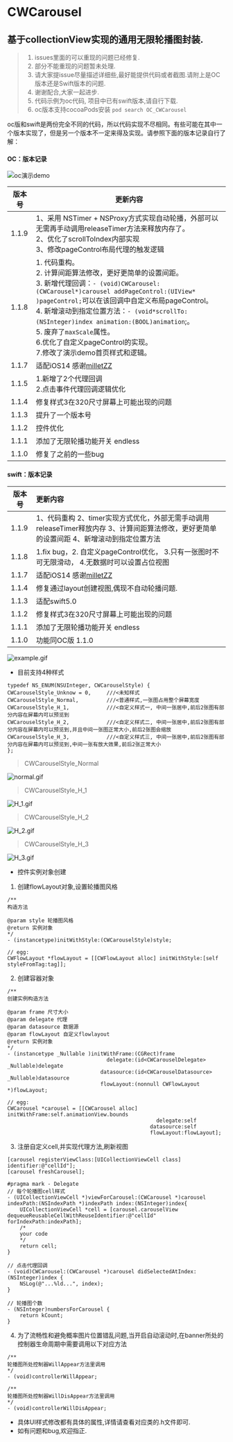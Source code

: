 # CWCarousel 

## 基于collectionView实现的通用无限轮播图封装.

> 1. issues里面的可以重现的问题已经修复.
> 2. 部分不能重现的问题暂未处理.
> 3. 请大家提issue尽量描述详细些,最好能提供代码或者截图.请附上是OC版本还是Swift版本的问题.
> 4. 谢谢配合,大家一起进步.
> 5. 代码示例为oc代码, 项目中已有swift版本,请自行下载. 
> 6. oc版本支持cocoaPods安装 `pod search OC_CWCarousel`

oc版和swift是两份完全不同的代码，所以代码实现不尽相同。有些可能在其中一个版本实现了，但是另一个版本不一定来得及实现。请参照下面的版本记录自行了解：

#### OC：版本记录
![oc演示demo](https://github.com/baozoudiudiu/CWCarousel/blob/master/CWCarouselDemo/oc_demo.png?raw=true)

| 版本号 | 更新内容 |
| ------ | ------ |
| 1.1.9 | 1、采用 NSTimer + NSProxy方式实现自动轮播，外部可以无需再手动调用releaseTimer方法来释放内存了。<br /> 2、优化了scrollToIndex内部实现 <br /> 3、修改pageControl布局代理的触发逻辑 |
| 1.1.8 | 1. 代码重构。<br />2. 计算间距算法修改，更好更简单的设置间距。<br />3. 新增代理回调：`- (void)CWCarousel:(CWCarousel*)carousel addPageControl:(UIView* )pageControl;`可以在该回调中自定义布局pageControl。<br />4. 新增滚动到指定位置方法：`- (void*scrollTo:(NSInteger)index animation:(BOOL)animation`;。<br />5. 废弃了`maxScale`属性。<br />6.优化了自定义pageControl的实现。<br />7.修改了演示demo首页样式和逻辑。 |
| 1.1.7 | 适配iOS14 感谢[milletZZ](https://github.com/milletZZ) |
| 1.1.5 | 1.新增了2个代理回调<br/>2.点击事件代理回调逻辑优化 |
| 1.1.4 | 修复样式3在320尺寸屏幕上可能出现的问题 |
| 1.1.3 | 提升了一个版本号 |
| 1.1.2 | 控件优化 |
| 1.1.1 | 添加了无限轮播功能开关 endless |
| 1.1.0 | 修复了之前的一些bug |

#### swift：版本记录
| 版本号 | 更新内容 |
| ------ | :----- |
| 1.1.9| 1、代码重构 2、timer实现方式优化，外部无需手动调用releaseTimer释放内存 3、计算间距算法修改，更好更简单的设置间距 4、新增滚动到指定位置方法|
| 1.1.8| 1.fix bug，2. 自定义pageControl优化， 3.只有一张图时不可无限滑动， 4.无数据时可以设置占位视图|
| 1.1.7 | 适配iOS14 感谢[milletZZ](https://github.com/milletZZ) |
| 1.1.4 | 修复通过layout创建视图,偶现不自动轮播问题. |
| 1.1.3 | 适配swift5.0 |
| 1.1.2 | 修复样式3在320尺寸屏幕上可能出现的问题 |
| 1.1.1 | 添加了无限轮播功能开关 endless |
| 1.1.0 | 功能同OC版 1.1.0 |

<!--![example.gif](https://github.com/baozoudiudiu/CWCarousel/blob/master/CWCarousel/Sources/example.gif)-->
![example.gif](https://upload-images.jianshu.io/upload_images/3096223-64b23965562677f7.gif?imageMogr2/auto-orient/strip)

* 目前支持4种样式
```
typedef NS_ENUM(NSUInteger, CWCarouselStyle) {
CWCarouselStyle_Unknow = 0,     ///<未知样式
CWCarouselStyle_Normal,         ///<普通样式,一张图占用整个屏幕宽度
CWCarouselStyle_H_1,            ///<自定义样式一, 中间一张居中,前后2张图有部分内容在屏幕内可以预览到
CWCarouselStyle_H_2,            ///<自定义样式二, 中间一张居中,前后2张图有部分内容在屏幕内可以预览到,并且中间一张图正常大小,前后2张图会缩放
CWCarouselStyle_H_3,            ///<自定义样式三, 中间一张居中,前后2张图有部分内容在屏幕内可以预览到,中间一张有放大效果,前后2张正常大小
};
```
> CWCarouselStyle_Normal

<!--![normal.gif](https://github.com/baozoudiudiu/CWCarousel/blob/master/CWCarousel/Sources/normal.gif)-->
![normal.gif](https://upload-images.jianshu.io/upload_images/3096223-7a745a375cf86b75.gif?imageMogr2/auto-orient/strip)

> CWCarouselStyle_H_1

<!--![H_1.gif](https://github.com/baozoudiudiu/CWCarousel/blob/master/CWCarousel/Sources/H_1.gif)-->
![H_1.gif](https://upload-images.jianshu.io/upload_images/3096223-04925d699694000a.gif?imageMogr2/auto-orient/strip)
> CWCarouselStyle_H_2

<!--![H_2.gif](https://github.com/baozoudiudiu/CWCarousel/blob/master/CWCarousel/Sources/H_2.gif)-->
![H_2.gif](https://upload-images.jianshu.io/upload_images/3096223-158f78ab0329288e.gif?imageMogr2/auto-orient/strip)

> CWCarouselStyle_H_3

<!--![H_3.gif](https://github.com/baozoudiudiu/CWCarousel/blob/master/CWCarousel/Sources/H_3.gif)-->
![H_3.gif](https://upload-images.jianshu.io/upload_images/3096223-39307907361b1e4d.gif?imageMogr2/auto-orient/strip)

* 控件实例对象创建
1. 创建flowLayout对象,设置轮播图风格
```
/**
构造方法

@param style 轮播图风格
@return 实例对象
*/
- (instancetype)initWithStyle:(CWCarouselStyle)style;

// egg:
CWFlowLayout *flowLayout = [[CWFlowLayout alloc] initWithStyle:[self styleFromTag:tag]];
```
2. 创建容器对象
```
/**
创建实例构造方法

@param frame 尺寸大小
@param delegate 代理
@param datasource 数据源
@param flowLayout 自定义flowlayout
@return 实例对象
*/
- (instancetype _Nullable )initWithFrame:(CGRect)frame
                                delegate:(id<CWCarouselDelegate> _Nullable)delegate
                              datasource:(id<CWCarouselDatasource> _Nullable)datasource
                              flowLayout:(nonnull CWFlowLayout *)flowLayout;

// egg:
CWCarousel *carousel = [[CWCarousel alloc] initWithFrame:self.animationView.bounds
                                                delegate:self
                                              datasource:self
                                              flowLayout:flowLayout];
```
3. 注册自定义cell,并实现代理方法,刷新视图
```
[carousel registerViewClass:[UICollectionViewCell class] identifier:@"cellId"];
[carousel freshCarousel];

#pragma mark - Delegate
// 每个轮播图cell样式
- (UICollectionViewCell *)viewForCarousel:(CWCarousel *)carousel indexPath:(NSIndexPath *)indexPath index:(NSInteger)index{
    UICollectionViewCell *cell = [carousel.carouselView dequeueReusableCellWithReuseIdentifier:@"cellId" forIndexPath:indexPath];
    /*
    your code
    */
    return cell;
}

// 点击代理回调
- (void)CWCarousel:(CWCarousel *)carousel didSelectedAtIndex:(NSInteger)index {
    NSLog(@"...%ld...", index);
}

// 轮播图个数
- (NSInteger)numbersForCarousel {
    return kCount;
}
```

4. 为了流畅性和避免概率图片位置错乱问题,当开启自动滚动时,在banner所处的控制器生命周期中需要调用以下对应方法
```
/**
轮播图所处控制器WillAppear方法里调用
*/
- (void)controllerWillAppear;

/**
轮播图所处控制器WillDisAppear方法里调用
*/
- (void)controllerWillDisAppear;
```
* 具体UI样式修改都有具体的属性,详情请查看对应类的.h文件即可. 
* 如有问题和bug,欢迎指正.

